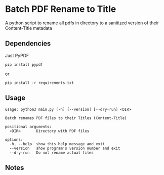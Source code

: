 # Batch PDF Rename to Title
A python script to rename all pdfs in directory to a sanitized version of their Content-Title metadata

## Dependencies
Just PyPDF
```shell
pip install pypdf
```
or 
```shell
pip install -r requirements.txt
```

## Usage

```
usage: python3 main.py [-h] [--version] [--dry-run] <DIR>

Batch renames PDF files to their Titles (Content-Title)

positional arguments:
  <DIR>       Directory with PDF files

options:
  -h, --help  show this help message and exit
  --version   show program's version number and exit
  --dry-run   Do not rename actual files 
```

## Notes